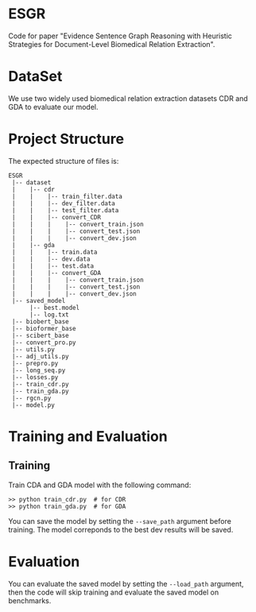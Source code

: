 # ESGR
Code for paper "Evidence Sentence Graph Reasoning with Heuristic Strategies for Document-Level Biomedical Relation Extraction".
# DataSet
We use two widely used biomedical relation extraction datasets CDR and GDA to evaluate our model.
# Project Structure
The expected structure of files is:
```
ESGR
 |-- dataset
 |    |-- cdr
 |    |    |-- train_filter.data
 |    |    |-- dev_filter.data
 |    |    |-- test_filter.data
 |    |    |-- convert_CDR
 |    |    |    |-- convert_train.json
 |    |    |    |-- convert_test.json
 |    |    |    |-- convert_dev.json
 |    |-- gda
 |    |    |-- train.data
 |    |    |-- dev.data
 |    |    |-- test.data
 |    |    |-- convert_GDA
 |    |    |    |-- convert_train.json
 |    |    |    |-- convert_test.json
 |    |    |    |-- convert_dev.json
 |-- saved_model
      |-- best.model
      |-- log.txt
 |-- biobert_base
 |-- bioformer_base
 |-- scibert_base
 |-- convert_pro.py
 |-- utils.py
 |-- adj_utils.py
 |-- prepro.py
 |-- long_seq.py
 |-- losses.py
 |-- train_cdr.py
 |-- train_gda.py
 |-- rgcn.py
 |-- model.py
```
# Training and Evaluation
## Training
Train CDA and GDA model with the following command:
```
>> python train_cdr.py  # for CDR
>> python train_gda.py  # for GDA
```
You can save the model by setting the ``--save_path`` argument before training. The model correponds to the best dev results will be saved. 
# Evaluation
You can evaluate the saved model by setting the ``--load_path`` argument, then the code will skip training and evaluate the saved model on benchmarks.
